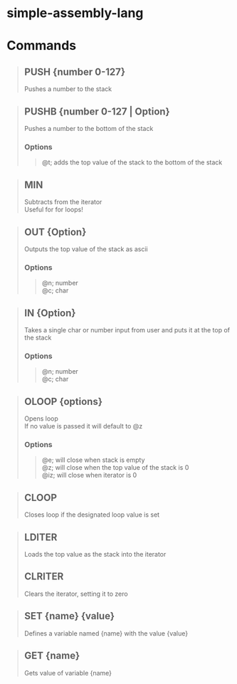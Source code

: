 # simple-assembly-lang
 
# Commands
> ## PUSH {number 0-127}
> Pushes a number to the stack  

> ## PUSHB {number 0-127 | Option}
> Pushes a number to the bottom of the stack  
> ### Options  
>> @t; adds the top value of the stack to the bottom of the stack

> ## MIN
> Subtracts from the iterator  
> Useful for for loops!  

> ## OUT {Option}
> Outputs the top value of the stack as ascii  
> ### Options
>> @n; number  
>> @c; char  

> ## IN {Option}
> Takes a single char or number input from user and puts it at the top of the stack  
> ### Options
>> @n; number  
>> @c; char  

> ## OLOOP {options}
> Opens loop  
> If no value is passed it will default to @z  
> ### Options
>> @e; will close when stack is empty  
>> @z; will close when the top value of the stack is 0  
>> @iz; will close when iterator is 0  

> ## CLOOP
> Closes loop if the designated loop value is set  

> ## LDITER
> Loads the top value as the stack into the iterator  
> ## CLRITER
> Clears the iterator, setting it to zero  

> ## SET {name} {value}
> Defines a variable named {name} with the value {value}  

> ## GET {name}
> Gets value of variable {name}  
